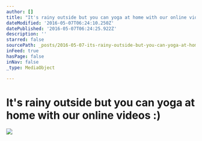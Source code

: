 ```yaml
---
author: []
title: "It's rainy outside but you can yoga at home with our online videos :)"
dateModified: '2016-05-07T06:24:10.250Z'
datePublished: '2016-05-07T06:24:25.922Z'
description: ''
starred: false
sourcePath: _posts/2016-05-07-its-rainy-outside-but-you-can-yoga-at-home-with-our-online.md
inFeed: true
hasPage: false
inNav: false
_type: MediaObject

---
```

# It's rainy outside but you can yoga at home with our online videos :)
![](https://the-grid-user-content.s3-us-west-2.amazonaws.com/f115644b-e884-42b3-a3a4-45ea6502eec3.jpg)